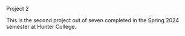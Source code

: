 Project 2

This is the second project out of seven completed in the Spring 2024 semester at Hunter College.
